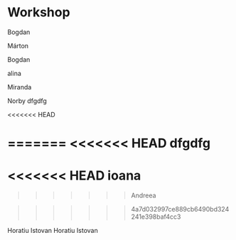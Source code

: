 # Workshop



Bogdan









Márton

Bogdan


alina





Miranda



Norby
dfgdfg


<<<<<<< HEAD

=======
<<<<<<< HEAD
dfgdfg
=======
<<<<<<< HEAD
ioana
=======
>>>>>>> Andreea

>>>>>>> 4a7d032997ce889cb6490bd324241e398baf4cc3





Horatiu Istovan
Horatiu Istovan


